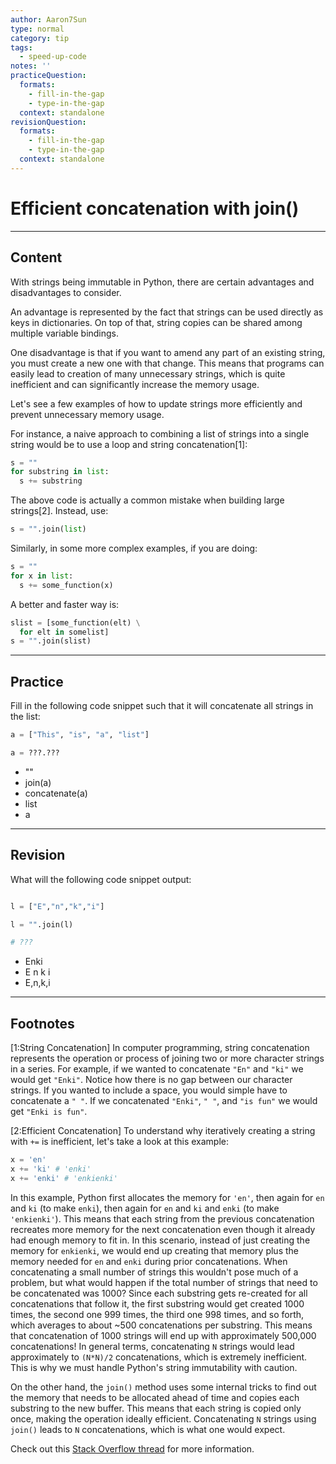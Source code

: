 ```yaml
---
author: Aaron7Sun
type: normal
category: tip
tags:
  - speed-up-code
notes: ''
practiceQuestion:
  formats:
    - fill-in-the-gap
    - type-in-the-gap
  context: standalone
revisionQuestion:
  formats:
    - fill-in-the-gap
    - type-in-the-gap
  context: standalone
---
```


# Efficient concatenation with join()


---

## Content

With strings being immutable in Python, there are certain advantages and disadvantages to consider.

An advantage is represented by the fact that strings can be used directly as keys in dictionaries. On top of that, string copies can be shared among multiple variable bindings.

One disadvantage is that if you want to amend any part of an existing string, you must create a new one with that change. This means that programs can easily lead to creation of many unnecessary strings, which is quite inefficient and can significantly increase the memory usage.

Let's see a few examples of how to update strings more efficiently and prevent unnecessary memory usage.

For instance, a naive approach to combining a list of strings into a single string would be to use a loop and string concatenation[1]:

```python
s = ""
for substring in list:
  s += substring
```

The above code is actually a common mistake when building large strings[2]. Instead, use:

```python
s = "".join(list)
```

Similarly, in some more complex examples, if you are doing:

```python
s = ""
for x in list:
  s += some_function(x)
```

A better and faster way is:

```python
slist = [some_function(elt) \
  for elt in somelist]
s = "".join(slist)
```


---

## Practice

Fill in the following code snippet such that it will concatenate all strings in the list:

```python
a = ["This", "is", "a", "list"]

a = ???.???

```

- ""
- join(a)
- concatenate(a)
- list
- a


---

## Revision

What will the following code snippet output:

```python

l = ["E","n","k","i"]

l = "".join(l)

# ???
```


- Enki
- E n k i
- E,n,k,i


---

## Footnotes

[1:String Concatenation]
In computer programming, string concatenation represents the operation or process of joining two or more character strings in a series. For example, if we wanted to concatenate `"En"` and `"ki"` we would get `"Enki"`. Notice how there is no gap between our character strings. If you wanted to include a space, you would simple have to concatenate a `" "`. If we concatenated `"Enki"`, `" "`, and `"is fun"` we would get `"Enki is fun"`.

[2:Efficient Concatenation]
To understand why iteratively creating a string with `+=` is inefficient, let's take a look at this example:

```py
x = 'en'
x += 'ki' # 'enki' 
x += 'enki' # 'enkienki'
```

In this example, Python first allocates the memory for `'en'`, then again for `en` and `ki` (to make `enki`), then again for `en` and `ki` and `enki` (to make `'enkienki'`). This means that each string from the previous concatenation recreates more memory for the next concatenation even though it already had enough memory to fit in. In this scenario, instead of just creating the memory for `enkienki`, we would end up creating that memory plus the memory needed for `en` and `enki` during prior concatenations. 
When concatenating a small number of strings this wouldn't pose much of a problem, but what would happen if the total number of strings that need to be concatenated was 1000? Since each substring gets re-created for all concatenations that follow it, the first substring would get created 1000 times, the second one 999 times, the third one 998 times, and so forth, which averages to about ~500 concatenations per substring. This means that concatenation of 1000 strings  will end up with approximately 500,000 concatenations! In general terms, concatenating `N` strings would lead approximately to `(N*N)/2` concatenations, which is extremely inefficient. This is why we must handle Python's string immutability with caution.

On the other hand, the `join()` method uses some internal tricks to find out the memory that needs to be allocated ahead of time and copies each substring to the new buffer. This means that each string is copied only once, making the operation ideally efficient. Concatenating `N` strings using `join()` leads to `N` concatenations, which is what one would expect.

Check out this [Stack Overflow thread](https://stackoverflow.com/a/39312172) for more information.

